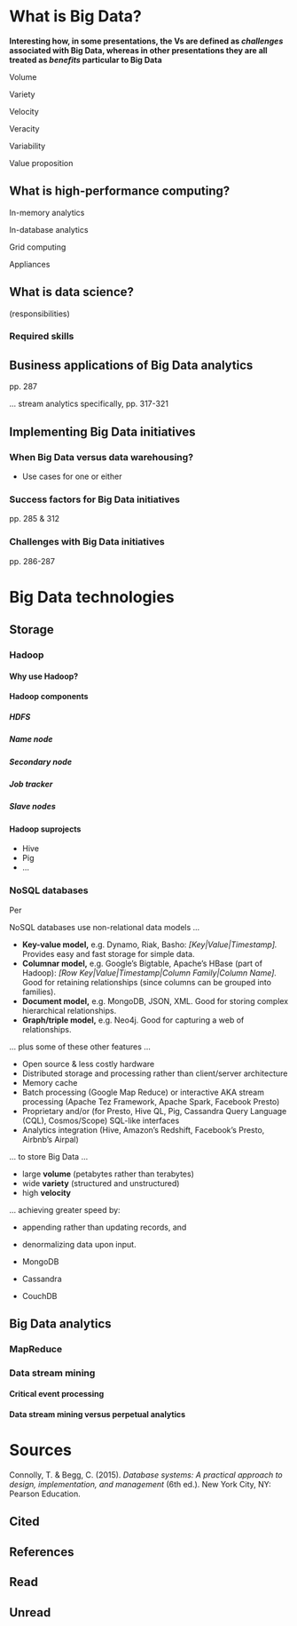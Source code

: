 












# What is Big Data?

**Interesting how, in some presentations, the Vs are defined as _challenges_ associated with Big Data, whereas in other presentations they are all treated as _benefits_ particular to Big Data**

Volume

Variety

Velocity

Veracity

Variability

Value proposition

## What is high-performance computing?

In-memory analytics

In-database analytics

Grid computing

Appliances




## What is data science?

(responsibilities)

### Required skills




## Business applications of Big Data analytics

pp. 287

... stream analytics specifically, pp. 317-321




## Implementing Big Data initiatives

### When Big Data versus data warehousing?

- Use cases for one or either

### Success factors for Big Data initiatives

pp. 285 & 312

### Challenges with Big Data initiatives

pp. 286-287










# Big Data technologies



## Storage

### Hadoop

#### Why use Hadoop?




#### Hadoop components

##### HDFS

##### Name node

##### Secondary node

##### Job tracker

##### Slave nodes



#### Hadoop suprojects

  - Hive
  - Pig
  - ...



### NoSQL databases

Per

NoSQL databases use non-relational data models ...

- **Key-value model,** e.g. Dynamo, Riak, Basho: _[Key|Value|Timestamp]._ Provides easy and fast storage for simple data.
- **Columnar model,** e.g. Google’s Bigtable, Apache’s HBase (part of Hadoop): _[Row Key|Value|Timestamp|Column Family|Column Name]._ Good for retaining relationships (since columns can be grouped into families).
- **Document model,** e.g. MongoDB, JSON, XML. Good for storing complex hierarchical relationships.
- **Graph/triple model,** e.g. Neo4j. Good for capturing a web of relationships.

... plus some of these other features ...

- Open source & less costly hardware
- Distributed storage and processing rather than client/server architecture
- Memory cache
- Batch processing (Google Map Reduce) or interactive AKA stream processing (Apache Tez Framework, Apache Spark, Facebook Presto)
- Proprietary and/or (for Presto, Hive QL, Pig, Cassandra Query Language (CQL), Cosmos/Scope) SQL-like interfaces
- Analytics integration (Hive, Amazon’s Redshift, Facebook’s Presto, Airbnb’s Airpal)

... to store Big Data ...

- large **volume** (petabytes rather than terabytes)
- wide **variety** (structured and unstructured)
- high **velocity**

... achieving greater speed by:

- appending rather than updating records, and
- denormalizing data upon input.





- MongoDB
- Cassandra
- CouchDB





## Big Data analytics

### MapReduce

### Data stream mining

#### Critical event processing

#### Data stream mining versus perpetual analytics



















# Sources

Connolly, T. & Begg, C. (2015). _Database systems: A practical approach to design, implementation, and management_ (6th ed.). New York City, NY: Pearson Education.



## Cited

## References

## Read

## Unread
